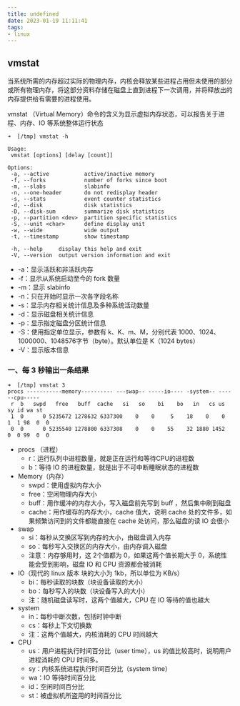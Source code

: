 ```yaml
---
title: undefined
date: 2023-01-19 11:11:41
tags:
- linux
---
```


## vmstat

当系统所需的内存超过实际的物理内存，内核会释放某些进程占用但未使用的部分或所有物理内存，将这部分资料存储在磁盘上直到进程下一次调用，并将释放出的内存提供给有需要的进程使用。

vmstat （Virtual Memory）命令的含义为显示虚拟内存状态，可以报告关于进程、内存、IO 等系统整体运行状态

```shell
➜  [/tmp] vmstat -h

Usage:
 vmstat [options] [delay [count]]

Options:
 -a, --active           active/inactive memory
 -f, --forks            number of forks since boot
 -m, --slabs            slabinfo
 -n, --one-header       do not redisplay header
 -s, --stats            event counter statistics
 -d, --disk             disk statistics
 -D, --disk-sum         summarize disk statistics
 -p, --partition <dev>  partition specific statistics
 -S, --unit <char>      define display unit
 -w, --wide             wide output
 -t, --timestamp        show timestamp

 -h, --help     display this help and exit
 -V, --version  output version information and exit
```

- -a：显示活跃和非活跃内存
- -f：显示从系统启动至今的 fork 数量
- -m：显示 slabinfo
- -n：只在开始时显示一次各字段名称
- -s：显示内存相关统计信息及多种系统活动数量
- -d：显示磁盘相关统计信息
- -p：显示指定磁盘分区统计信息
- -S：使用指定单位显示，参数有 k、K、m、M，分别代表 1000、1024、1000000、1048576字节（byte）。默认单位是 K（1024 bytes）
- -V：显示版本信息

### 一、每 3 秒输出一条结果

```shell
➜  [/tmp] vmstat 3
procs -----------memory---------- ---swap-- -----io---- -system-- ------cpu-----
 r  b   swpd   free   buff  cache   si   so    bi    bo   in   cs us sy id wa st
 1  0      0 5235672 1278632 6337300    0    0     5    18    0    0  1  1 98  0  0
 0  0      0 5235540 1278800 6337308    0    0    55    32 1880 1452  0  0 99  0  0
```

- procs （进程）
    - r：运行队列中进程数量，就是正在运行和等待CPU的进程数
    - b：等待 IO 的进程数量，就是出于不可中断睡眠状态的进程数
- Memory（内存）
    - swpd：使用虚拟内存大小
    - free：空闲物理内存大小
    - buff：用作缓冲的内存大小，写入磁盘前先写到 buff ，然后集中刷到磁盘
    - cache：用作缓存的内存大小，cache 值大，说明 cache 处的文件多，如果频繁访问到的文件都能直接在 cache 处访问，那么磁盘的读 IO 会很小
- swap
    - si：每秒从交换区写到内存的大小，由磁盘调入内存
    - so：每秒写入交换区的内存大小，由内存调入磁盘
    - 注意：内存够用时，这 2个值都为 0，如果这两个值长期大于 0，系统性能会受到影响，磁盘 IO 和 CPU 资源都会被消耗
- IO（现代的 linux 版本 块的大小为 1kb，所以单位为 KB/s）
    - bi：每秒读取的块数（块设备读取的大小）
    - bo：每秒写入的块数（块设备写入的大小）
    - 注：随机磁盘读写时，这两个值越大，CPU 在 IO 等待的值也越大
- system
    - in：每秒中断次数，包括时钟中断
    - cs：每秒上下文切换数
    - 注：这两个值越大，内核消耗的 CPU 时间越大
- CPU
    - us：用户进程执行时间百分比（user time），us 的值比较高时，说明用户进程消耗的 CPU 时间多。
    - sy：内核系统进程执行时间百分比（system time）
    - wa：IO 等待时间百分比
    - id：空闲时间百分比
    - st：被虚拟机所盗用的时间百分比























